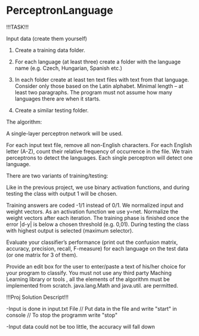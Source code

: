 # PerceptronLanguage

!!!TASK!!!

Input data (create them yourself)
1. Create a training data folder.

3. For each language (at least three) create a folder with the language name (e.g. Czech, Hungarian, Spanish etc.)

4. In each folder create at least ten text files with text from that language. Consider only those based on the Latin alphabet. Minimal length – at least two paragraphs.
The program must not assume how many languages there are when it starts.

4. Create a similar testing folder.

The algorithm:

A single-layer perceptron network will be used.

For each input text file, remove all non-English characters. For each English letter (A-Z), count their relative frequency of occurrence in the file.
We train perceptrons to detect the languages. Each single perceptron will detect one language.

There are two variants of training/testing:

Like in the previous project, we use binary activation functions, and during testing the class with output 1 will be chosen.

Training answers are coded -1/1 instead of 0/1. We normalized input and weight vectors. As an activation function we use y=net. Normalize the weight vectors after each iteration. The training phase is finished once the error |d-y| is below a chosen threshold (e.g. 0,01). During testing the class with highest output is selected (maximum selector).

Evaluate your classifier’s performance (print out the confusion matrix, accuracy, precision, recall, F-measure) for each language on the test data (or one matrix for 3 of them).

Provide an edit box for the user to enter/paste a text of his/her choice for your program to classify.
You must not use any third party Maching Learning library or tools , all the elements of the algorithm must be implemented from scratch. java.lang.Math and java.util. are permitted.



!!!Proj Solution Descript!!!

-Input is done in input.txt File // Put data in the file and write "start" in console // To stop the programm write "stop"

-Input data could not be too little, the accuracy will fall down

